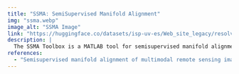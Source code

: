 ```yaml
---
title: "SSMA: SemiSupervised Manifold Alignment"
img: "ssma.webp"
image_alt: "SSMA Image"
link: "https://huggingface.co/datasets/isp-uv-es/Web_site_legacy/resolve/main/code/soft_feature/ssma.zip"
description: |
  The SSMA Toolbox is a MATLAB tool for semisupervised manifold alignment of data without corresponding pairs, requiring only a small set of labeled samples in each domain.
references:
  - "Semisupervised manifold alignment of multimodal remote sensing images. Tuia, D., Volpi, M., Trolliet, M., Camps-Valls, G. IEEE Transactions on Geoscience and Remote Sensing, 52(12):7708-7720, 2014."
---
```

